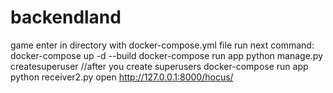 # backendland
game
enter in directory with docker-compose.yml file
run next command:
  docker-compose up -d --build
  docker-compose run app python manage.py createsuperuser //after you create superusers
  docker-compose run app python receiver2.py
  open http://127.0.0.1:8000/hocus/
  
